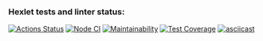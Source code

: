 ### Hexlet tests and linter status:
[![Actions Status](https://github.com/vvnezapnopwnz/backend-project-lvl2/workflows/hexlet-check/badge.svg?branch=)](https://github.com/vvnezapnopwnz/backend-project-lvl2/actions?query=branch:)
[![Node CI](https://github.com/vvnezapnopwnz/backend-project-lvl2/actions/workflows/testsandlinter.yml/badge.svg)](https://github.com/vvnezapnopwnz/backend-project-lvl2/actions/workflows/testsandlinter.yml)
[![Maintainability](https://api.codeclimate.com/v1/badges/fe044dcfd9591efd7daa/maintainability)](https://codeclimate.com/github/vvnezapnopwnz/backend-project-lvl2/maintainability)
[![Test Coverage](https://api.codeclimate.com/v1/badges/fe044dcfd9591efd7daa/test_coverage)](https://codeclimate.com/github/vvnezapnopwnz/backend-project-lvl2/test_coverage)
[![asciicast](https://asciinema.org/a/Voqw5dFreXoPuB9bpGT638ox4.svg)](https://asciinema.org/a/Voqw5dFreXoPuB9bpGT638ox4)
